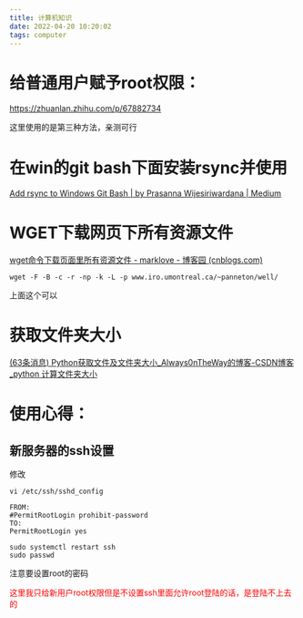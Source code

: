 ```yaml
---
title: 计算机知识
date: 2022-04-20 10:20:02
tags: computer
---
```






# 给普通用户赋予root权限：

https://zhuanlan.zhihu.com/p/67882734

这里使用的是第三种方法，亲测可行



# 在win的git bash下面安装rsync并使用

[Add rsync to Windows Git Bash | by Prasanna Wijesiriwardana | Medium](https://prasaz.medium.com/add-rsync-to-windows-git-bash-f42736bae1b3)



# WGET下载网页下所有资源文件

[wget命令下载页面里所有资源文件 - marklove - 博客园 (cnblogs.com)](https://www.cnblogs.com/marklove/p/14817043.html)

```shell
wget -F -B -c -r -np -k -L -p www.iro.umontreal.ca/~panneton/well/
```

上面这个可以



# 获取文件夹大小

[(63条消息) Python获取文件及文件夹大小_Always0nTheWay的博客-CSDN博客_python 计算文件夹大小](https://blog.csdn.net/wukai_std/article/details/54946636)



# 使用心得：

## 新服务器的ssh设置

修改

```shell
vi /etc/ssh/sshd_config
```

```
FROM:
#PermitRootLogin prohibit-password
TO:
PermitRootLogin yes
```

```
sudo systemctl restart ssh
sudo passwd
```

注意要设置root的密码



<font color=red>这里我只给新用户root权限但是不设置ssh里面允许root登陆的话，是登陆不上去的</font>
